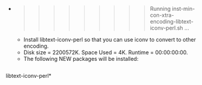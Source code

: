 * >>>>>>>>> Running inst-min-con-xtra-encoding-libtext-iconv-perl.sh ...
  * Install libtext-iconv-perl so that you can use iconv to convert to other encoding.
  * Disk size = 2200572K. Space Used = 4K. Runtime = 00:00:00:00.
  * The following NEW packages will be installed:
  ```bash
libtext-iconv-perl*
  ```
